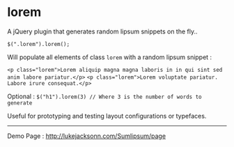 lorem
=========

A jQuery plugin that generates random lipsum snippets on the fly..

`$(".lorem").lorem();`  
  
Will populate all elements of class `lorem` with a random lipsum snippet :

`<p class="lorem">Lorem aliquip magna magna laboris in in qui sint sed anim labore pariatur.</p>`
`<p class="lorem">Lorem voluptate pariatur. Labore irure consequat.</p>`  

Optional : `$("h1").lorem(3) // Where 3 is the number of words to generate`

Useful for prototyping and testing layout configurations or typefaces.  
  
***
Demo Page : http://lukejacksonn.com/Sumlipsum/page
